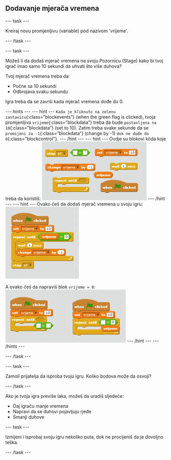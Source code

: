 ## Dodavanje mjerača vremena

\--- task \---

Kreiraj novu promjenljivu (variable) pod nazivom 'vrijeme'.

\--- /task \---

\--- task \---

Možeš li da dodaš mjerač vremena na svoju Pozornicu (Stage) kako bi tvoj igrač imao samo 10 sekundi da uhvati što više duhova?

Tvoj mjerač vremena treba da:

+ Počne sa 10 sekundi
+ Odbrojava svaku sekundu

Igra treba da se završi kada mjerač vremena dođe do 0.

\--- hints \--- \--- hint \--- `Kada je kliknuto na zelenu zastavicu`{:class=”blockevents”} (when the green flag is clicked), tvoja promjenljiva `vrijeme`{:class=”blockdata”} treba da bude `postavljena na 10`{:class=”blockdata”} (set to 10). Zatim treba svake sekunde da se `promijeni za -1`{:class=”blockdata”} (change by -1) `dok ne dođe do 0`{:class=”blockcontrol"}. \--- /hint \--- \--- hint \--- Ovdje su blokovi kôda koje treba da koristiš: ![screenshot](images/ghost-timer-blocks.png) \--- /hint \--- \--- hint \--- Ovako ćeš da dodaš mjerač vremena u svoju igru: ![screenshot](images/ghost-timer-code.png)

A ovako ćeš da napraviš blok `vrijeme = 0`: ![screenshot](images/ghost-timer-help.png) \--- /hint \--- \--- /hints \---

\--- /task \---

\--- task \---

Zamoli prijatelja da isproba tvoju igru. Koliko bodova može da osvoji?

\--- /task \---

Ako je tvoja igra previše laka, možeš da uradiš sljedeće:

+ Daj igraču manje vremena
+ Napravi da se duhovi pojavljuju rjeđe
+ Smanji duhove

\--- task \---

Izmijeni i isprobaj svoju igru nekoliko puta, dok ne procijeniš da je dovoljno teška.

\--- /task \---